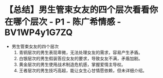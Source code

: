 # 【总结】男生管束女友的四个层次看看你在哪个层次 - P1 - 陈广希情感 - BV1WP4y1G7ZQ

-   男生管束女友的四个层次
    1.  青铜层次的男生表现卑微，无法处理女友的需求，容易产生矛盾。
    2.  白银层次的男生假装答应女友的要求，导致女友不满，矛盾加剧。
    3.  黄金层次的男生使用战术制造危机感，掌握爱情主导权。
    4.  王者层次的男生技巧高超，能让女生心甘情愿依赖，但未详细介绍。